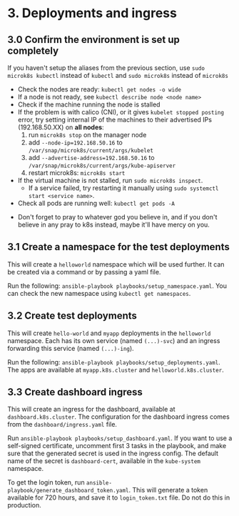 # 3. Deployments and ingress

## 3.0 Confirm the environment is set up completely
If you haven't setup the aliases from the previous section, use `sudo microk8s kubectl` instead of `kubectl` and `sudo microk8s` instead of `microk8s`
* Check the nodes are ready: `kubectl get nodes -o wide`
* If a node is not ready, see `kubectl describe node <node name>`
* Check if the machine running the node is stalled
* If the problem is with calico (CNI), or it gives `kubelet stopped posting` error, try setting internal IP of the machines
to their advertised IPs (192.168.50.XX) on **all nodes**:
    1. run `microk8s stop` on the manager node
    1. add `--node-ip=192.168.50.16` to `/var/snap/microk8s/current/args/kubelet`
    1. add `--advertise-address=192.168.50.16` to `/var/snap/microk8s/current/args/kube-apiserver`
    1. restart microk8s: `microk8s start`
* If the virtual machine is not stalled, run `sudo microk8s inspect`. 
    * If a service failed, try restarting it manually using `sudo systemctl start <service name>`. 
    <!-- If this doesn't work, remove the node and add it manually:
        * on the manager node, drain the node first: `kubectl drain <node name>`. You may have to use `--ignore-daemonsets` or `--delete-local-data`
        * then delete the node from the cluster using `kubectl delete node <node name>`
        * run `microk8s add node -l 60`, then connect to the node using `ssh vboxXX` and run the command generated by the `add node` with the `--worker` flag -->
* Check all pods are running well: `kubectl get pods -A`
<!-- * If `calico-node-xxxxx` in `kube-system` is failing with `CrashLoopBackOff`, proceed with the [following](https://seungbae.notion.site/Calico-Node-CrashLoopBackOff-02d772f440704c7d823f216052ad4e46):
    * on the **manager node**, open `/var/snap/microk8s/current/args/cni-network/cni.yaml`
    * search for `IP_AUTODETECTION_METHOD`, change the value from `can-reach=192.168.50.XX` or `first-found` to `interface=wlo.*` 
    * change `timeoutSeconds` for `livenessProbe` and `readinessProbe` to 60 seconds.
    * apply the configuration: `kubectl apply -f /var/snap/microk8s/current/args/cni-network/cni.yaml` -->
* Don't forget to pray to whatever god you believe in, and if you don't believe in any pray to k8s instead, maybe it'll have mercy on you.

## 3.1 Create a namespace for the test deployments
This will create a `helloworld` namespace which will be used further. It can be created via a command or by passing a yaml file.  

Run the following: `ansible-playbook playbooks/setup_namespace.yaml`. You can check the new namespace using `kubectl get namespaces`.

## 3.2 Create test deployments
This will create `hello-world` and `myapp` deployments in the `helloworld` namespace. Each has its own service (named `(...)-svc`) and an ingress forwarding this service (named `(...)-ing`).  

Run the following: `ansible-playbook playbooks/setup_deployments.yaml`. The apps are available at `myapp.k8s.cluster` and `helloworld.k8s.cluster`.

## 3.3 Create dashboard ingress
This will create an ingress for the dashboard, available at `dashboard.k8s.cluster`. The configuration for the dashboard ingress comes from the `dashboard/ingress.yaml` file. 

Run `ansible-playbook playbooks/setup_dashboard.yaml`. If you want to use a self-signed certificate, uncomment first 3 tasks in the playbook, and make sure that the generated secret is used in the ingress config.
The default name of the secret is `dashboard-cert`, available in the `kube-system` namespace.

To get the login token, run `ansible-playbook/generate_dashboard_token.yaml`. This will generate a token available for 720 hours, and save it to `login_token.txt` file. Do not do this in production.